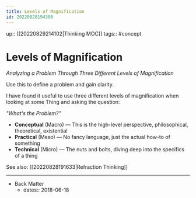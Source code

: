 ```yaml
---
title: Levels of Magnification
id: 20220828194300
---
```

up:: [[20220829214102|Thinking MOC]]
tags:: #concept 

# Levels of Magnification
*Analyzing a Problem Through Three Different Levels of Magnification*

Use this to define a problem and gain clarity.

I have found it useful to use three different levels of magnification when looking at some Thing and asking the question: 

*"What's the Problem?"*

- **Conceptual** (Macro) — This is the high-level perspective, philosophical, theoretical, existential
- **Practical** (Meso) — No fancy language, just the actual how-to of something
- **Technical** (Micro) — The nuts and bolts, diving deep into the specifics of a thing

See also: [[20220828191633|Refraction Thinking]]

---

- Back Matter
	- dates:: 2018-06-18